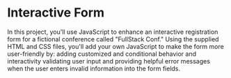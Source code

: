 # Interactive Form
 In this project, you'll use JavaScript to enhance an interactive registration form for a fictional conference called "FullStack Conf."  Using the supplied HTML and CSS files, you'll add your own JavaScript to make the form more user-friendly by:  adding customized and conditional behavior and interactivity validating user input and providing helpful error messages when the user enters invalid information into the form fields.
